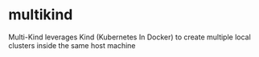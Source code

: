 # multikind
Multi-Kind leverages Kind (Kubernetes In Docker) to create multiple local clusters inside the same host machine
